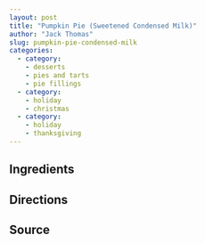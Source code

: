 ```yaml
---
layout: post
title: "Pumpkin Pie (Sweetened Condensed Milk)"
author: "Jack Thomas"
slug: pumpkin-pie-condensed-milk
categories:
  - category:
    - desserts
    - pies and tarts
    - pie fillings
  - category:
    - holiday
    - christmas
  - category:
    - holiday
    - thanksgiving
---
```


## Ingredients

## Directions

## Source

